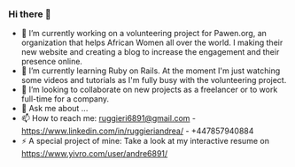 ### Hi there 👋

- 🔭 I’m currently working on a volunteering project for Pawen.org, an organization that helps African Women all over the world. I making their new website and creating a blog to increase the engagement and their presence online.
- 🌱 I’m currently learning Ruby on Rails. At the moment I'm just watching some videos and tutorials as I'm fully busy with the volunteering project.
- 👯 I’m looking to collaborate on new projects as a freelancer or to work full-time for a company.
- 💬 Ask me about ...
- 📫 How to reach me: ruggieri6891@gmail.com - https://www.linkedin.com/in/ruggieriandrea/ - +447857940884
- ⚡ A special project of mine: Take a look at my interactive resume on https://www.yivro.com/user/andre6891/

